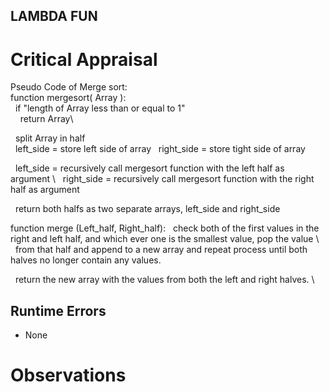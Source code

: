 ## LAMBDA FUN

# Critical Appraisal
Pseudo Code of Merge sort:\
function mergesort( Array ):\
&nbsp;&nbsp;if "length of Array less than or equal to 1"\
&nbsp;&nbsp;&nbsp;&nbsp;return Array\
    
&nbsp;&nbsp;split Array in half\
&nbsp;&nbsp;left_side = store left side of array
&nbsp;&nbsp;right_side = store tight side of array
  
&nbsp;&nbsp;left_side = recursively call mergesort function with the left half as argument \ 
&nbsp;&nbsp;right_side = recursively call mergesort function with the right half as argument 
  
&nbsp;&nbsp;return both halfs as two separate arrays, left_side and right_side
  
function merge (Left_half, Right_half):
&nbsp;&nbsp;check both of the first values in the right and left half, and which ever one is the smallest value, pop the value \ 
&nbsp;&nbsp;from that half and append to a new array and repeat process until both halves no longer contain any values. 

&nbsp;&nbsp;return the new array with the values from both the left and right halves. \
 
## Runtime Errors
* None

# Observations

